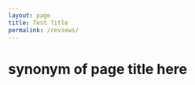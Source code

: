 ```yaml
---
layout: page
title: Test Title 
permalink: /reviews/
---
```

  
<h1>synonym of page title here</h1>
